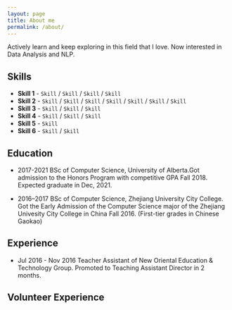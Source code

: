 ```yaml
---
layout: page
title: About me
permalink: /about/
---
```

Actively learn and keep exploring in this field that I love. Now interested in Data Analysis and NLP.


## Skills
* **Skill 1** - `Skill` / `Skill` / `Skill` / `Skill`
* **Skill 2** - `Skill` / `Skill` / `Skill` / `Skill` / `Skill` / `Skill` / `Skill`
* **Skill 3** - `Skill` / `Skill` / `Skill`
* **Skill 4** - `Skill` / `Skill` / `Skill` 
* **Skill 5** - `Skill`
* **Skill 6** - `Skill` / `Skill` 

## Education
* 2017-2021 BSc of Computer Science, University of Alberta.Got admission to the Honors Program with competitive GPA Fall 2018.
 Expected graduate in Dec, 2021.

* 2016–2017 BSc of Computer Science, Zhejiang University City College. Got the Early Admission of the Computer Science major of the Zhejiang Univesity City College in China Fall 2016. (First-tier grades in Chinese Gaokao)

## Experience
* Jul 2016 - Nov 2016 Teacher Assistant of New Oriental Education & Technology Group. Promoted to Teaching Assistant Director in 2 months.

## Volunteer Experience



    

